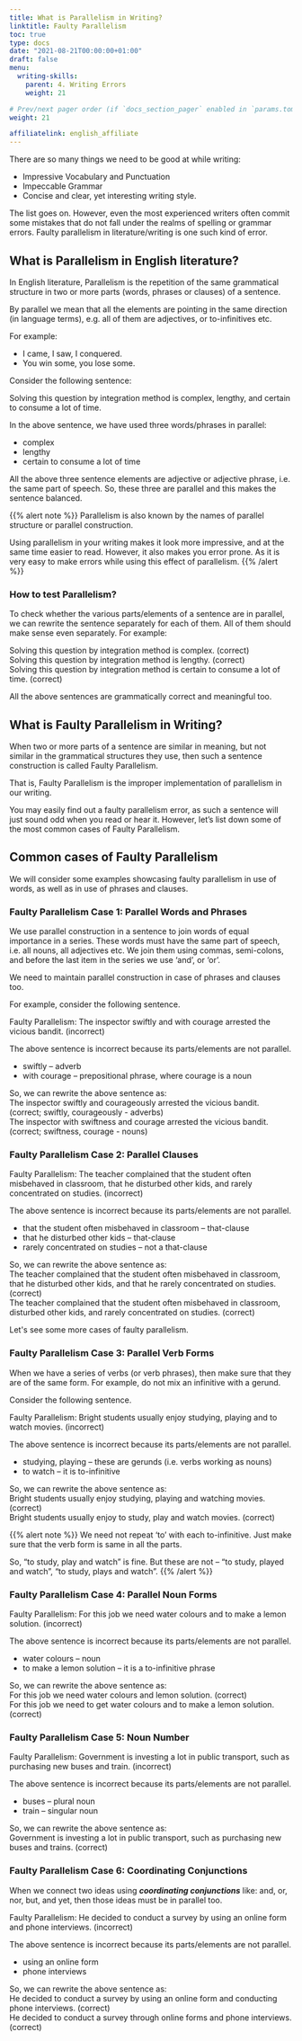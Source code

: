 ```yaml
---
title: What is Parallelism in Writing?
linktitle: Faulty Parallelism
toc: true
type: docs
date: "2021-08-21T00:00:00+01:00"
draft: false
menu:
  writing-skills:
    parent: 4. Writing Errors
    weight: 21

# Prev/next pager order (if `docs_section_pager` enabled in `params.toml`)
weight: 21

affiliatelink: english_affiliate
---
```


There are so many things we need to be good at while writing:
* Impressive Vocabulary and Punctuation
* Impeccable Grammar
* Concise and clear, yet interesting writing style. 

The list goes on. However, even the most experienced writers often commit some mistakes that do not fall under the realms of spelling or grammar errors. Faulty parallelism in literature/writing is one such kind of error. 


## What is Parallelism in English literature?

In English literature, Parallelism is the repetition of the same grammatical structure in two or more parts (words, phrases or clauses) of a sentence.  

By parallel we mean that all the elements are pointing in the same direction (in language terms), e.g. all of them are adjectives, or to-infinitives etc. 

For example:
* I came, I saw, I conquered.
* You win some, you lose some.

Consider the following sentence:

Solving this question by integration method is complex, lengthy, and certain to consume a lot of time. 

In the above sentence, we have used three words/phrases in parallel:
* complex
* lengthy
* certain to consume a lot of time

All the above three sentence elements are adjective or adjective phrase, i.e. the same part of speech. So, these three are parallel and this makes the sentence balanced.

{{% alert note %}}
Parallelism is also known by the names of parallel structure or parallel construction. 

Using parallelism in your writing makes it look more impressive, and at the same time easier to read. However, it also makes you error prone. As it is very easy to make errors while using this effect of parallelism. 
{{% /alert %}}

### How to test Parallelism?

To check whether the various parts/elements of a sentence are in parallel, we can rewrite the sentence separately for each of them. All of them should make sense even separately. For example:

Solving this question by integration method is complex. (correct) <br>
Solving this question by integration method is lengthy. (correct) <br>
Solving this question by integration method is certain to consume a lot of time. (correct)

All the above sentences are grammatically correct and meaningful too. 


## What is Faulty Parallelism in Writing? 

When two or more parts of a sentence are similar in meaning, but not similar in the grammatical structures they use, then such a sentence construction is called Faulty Parallelism. 

That is, Faulty Parallelism is the improper implementation of parallelism in our writing.

You may easily find out a faulty parallelism error, as such a sentence will just sound odd when you read or hear it. However, let’s list down some of the most common cases of Faulty Parallelism. 


## Common cases of Faulty Parallelism

We will consider some examples showcasing faulty parallelism in use of words, as well as in use of phrases and clauses. 

### Faulty Parallelism Case 1: Parallel Words and Phrases

We use parallel construction in a sentence to join words of equal importance in a series. These words must have the same part of speech, i.e. all nouns, all adjectives etc. We join them using commas, semi-colons, and before the last item in the series we use ‘and’, or ‘or’.

We need to maintain parallel construction in case of phrases and clauses too. 

For example, consider the following sentence. 

Faulty Parallelism: The inspector swiftly and with courage arrested the vicious bandit. (incorrect)

The above sentence is incorrect because its parts/elements are not parallel.
* swiftly – adverb
* with courage – prepositional phrase, where courage is a noun

So, we can rewrite the above sentence as: <br>
The inspector swiftly and courageously arrested the vicious bandit. (correct; swiftly, courageously - adverbs) <br>
The inspector with swiftness and courage arrested the vicious bandit. (correct; swiftness, courage - nouns)

### Faulty Parallelism Case 2: Parallel Clauses

Faulty Parallelism: The teacher complained that the student often misbehaved in classroom, that he disturbed other kids, and rarely concentrated on studies. (incorrect)

The above sentence is incorrect because its parts/elements are not parallel.
* that the student often misbehaved in classroom – that-clause
* that he disturbed other kids – that-clause
* rarely concentrated on studies – not a that-clause

So, we can rewrite the above sentence as: <br>
The teacher complained that the student often misbehaved in classroom, that he disturbed other kids, and that he rarely concentrated on studies. (correct) <br>
The teacher complained that the student often misbehaved in classroom, disturbed other kids, and rarely concentrated on studies. (correct)

Let's see some more cases of faulty parallelism.

### Faulty Parallelism Case 3: Parallel Verb Forms

When we have a series of verbs (or verb phrases), then make sure that they are of the same form. For example, do not mix an infinitive with a gerund.

Consider the following sentence.

Faulty Parallelism: Bright students usually enjoy studying, playing and to watch movies.  (incorrect)

The above sentence is incorrect because its parts/elements are not parallel.
* studying, playing – these are gerunds (i.e. verbs working as nouns)
* to watch – it is to-infinitive

So, we can rewrite the above sentence as: <br>
Bright students usually enjoy studying, playing and watching movies.  (correct) <br>
Bright students usually enjoy to study, play and watch movies.  (correct)

{{% alert note %}}
We need not repeat ‘to’ with each to-infinitive. Just make sure that the verb form is same in all the parts.  

So, “to study, play and watch” is fine. But these are not – “to study, played and watch”, “to study, plays and watch”.
{{% /alert %}}

### Faulty Parallelism Case 4: Parallel Noun Forms

Faulty Parallelism: For this job we need water colours and to make a lemon solution.  (incorrect)

The above sentence is incorrect because its parts/elements are not parallel.
* water colours – noun
* to make a lemon solution – it is a to-infinitive phrase

So, we can rewrite the above sentence as: <br>
For this job we need water colours and lemon solution.  (correct) <br>
For this job we need to get water colours and to make a lemon solution.  (correct)

### Faulty Parallelism Case 5: Noun Number

Faulty Parallelism: Government is investing a lot in public transport, such as purchasing new buses and train.  (incorrect)

The above sentence is incorrect because its parts/elements are not parallel.
* buses – plural noun
* train – singular noun

So, we can rewrite the above sentence as: <br>
Government is investing a lot in public transport, such as purchasing new buses and trains.  (correct)

### Faulty Parallelism Case 6: Coordinating Conjunctions

When we connect two ideas using ***coordinating conjunctions*** like: and, or, nor, but, and yet, then those ideas must be in parallel too. 

Faulty Parallelism: He decided to conduct a survey by using an online form and phone interviews. (incorrect)

The above sentence is incorrect because its parts/elements are not parallel.
* using an online form
* phone interviews

So, we can rewrite the above sentence as: <br>
He decided to conduct a survey by using an online form and conducting phone interviews. (correct) <br>
He decided to conduct a survey through online forms and phone interviews. (correct)

<!-- Commented out for ebook sake -->
<!-- ### Faulty Parallelism Case 7: Correlative Conjunctions

When we connect two ideas using ***correlative conjunctions*** like: not only…but also, either…or, and neither…nor, then those ideas must be in parallel too. 

Faulty Parallelism: He decided to conduct a survey by either using an online form or phone interviews. (incorrect)

The above sentence is incorrect because its parts/elements are not parallel.
* using an online form
* phone interviews

So, we can rewrite the above sentence as: <br>
He decided to conduct a survey by either using an online form or conducting phone interviews. (correct) <br>
He decided to conduct a survey through either online forms or phone interviews. (correct)

### Faulty Parallelism Case 8: Words of Comparison

When we connect/compare two ideas using ***words of comparison*** like: 'over', 'than' or 'as', then those ideas must be in parallel too. 

Faulty Parallelism: He prefers using an online form over phone interviews. (incorrect)

The above sentence is incorrect because its parts/elements are not parallel.
* using an online form
* phone interviews

So, we can rewrite the above sentence as: <br>
He prefers online forms over phone interviews. (correct) <br>
He prefers using an online form over conducting phone interviews. (correct)

{{% alert note %}}
We should make sure that parallelism is maintained in the following cases too:
* the elements of a list after a colon must be parallel. 
* sub-headings of an article must be in parallel too.
{{% /alert %}} -->

